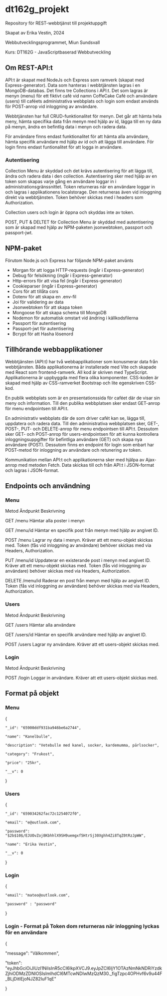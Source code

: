 # dt162g_projekt
Repository för REST-webbtjänst till projektuppgift

Skapat av Erika Vestin, 2024 


Webbutvecklingsprogrammet, Miun Sundsvall 


Kurs: DT162G - JavaScriptbaserad Webbutveckling 

## Om REST-API:t
API:t är skapat med NodeJs och Express som ramverk (skapat med Express-generator). Data som hanteras i webbtjänsten lagras i en MongoDB-databas. Det finns tre Collections i API:t. Det som lagras är menyn (menu) för ett fiktivt café vid namn CoffeCake Café och användare (users) till caféets administrativa webbplats och login som endast används för POST-anrop vid inloggning av användare.

Webbtjänsten har full CRUD-funktionalitet för menyn. Det går att hämta hela meny, hämta specifika data från menyn med hjälp av id, lägga till en ny data på menyn, ändra en befintlig data i menyn och radera data. 

För användare finns endast funktionalitet för att hämta alla användare, hämta specifik användare md hjälp av id och att lägga till användare. För login finns endast funtionalitet för att logga in användare.


### Autentisering 

Collection Menu är skyddad och det krävs autentisering för att lägga till, ändra och radera data i den collection. Autentisering sker med hjälp av en token som skapas varje gång en användare loggar in i administrationsgränssnittet. Token returneras när en användare loggar in och lagras i applikationens localstorage. Den returneras även vid inloggning direkt via webbtjänsten. Token behöver skickas med i headers som Authorization. 

Collection users och login är öppna och skyddas inte av token.

POST, PUT & DELTET för Collection Menu är skyddad med autentisering som är skapad med hjälp av NPM-paketen jsonwebtoken, passport och passport-jwt. 

## NPM-paket

Förutom Node.js och Express har följande NPM-paket använts
- Morgan för att logga HTTP-requests (ingår i Express-generator)
- Debug för felsökning (ingår i Express-generator)
- Http-errors för att visa fel (ingår i Express-generator)
- Cookieparser (ingår i Express-generator)
- Cors för att tillåta cors
- Dotenv för att skapa en .env-fil
- Joi för validering av data
- Jsonwebtoken för att skapa token
- Mongoose för att skapa schema till MongoDB
- Nodemon för automatisk omstart vid ändring i källkodsfilerna
- Passport för autentisering
- Passport-jwt för autentisering
- Bcrypt för att Hasha lösenord

## Tillhörande webbapplikationer
Webbtjänsten (API:t) har två webbapplikationer som konusmerar data från webbtjänsten. Båda applikationerna är installerade med Vite och skapade med React som frontend-ramverk. All kod är skriven med TypeScript. Applikationerna är uppbyggda med flera olika komponenter. CSS-koden är skapad med hjälp av CSS-ramverket Bootstrap och lite egenskriven CSS-kod.

En publik webbplats som är en presentationssida för caféet där de visar sin meny och information. Till den publika webbplatsen sker endast GET-anrop för menu endpointsen till API:t.

En administrativ webbplats där de som driver cafét kan se, lägga till, uppdatera och radera data. Till den administrativa webbplatsen sker, GET-, POST-, PUT- och DELETE-anrop för menu endpointsen till API:t. Dessutom sker GET- och POST-anrop för users-endpointsen för att kunna kontrollera inloggningsuppgifter för befintliga användare (GET) och skapa nya användare (POST). Dessutom finns en endpoint för login som enbart har POST-metod för inloggning av användare och retunering av token.

Kommunikation mellan API:t och applikationerna sker med hjälpa av Ajax-anrop med metoden Fetch. Data skickas till och från API:t i JSON-format och lagras i JSON-format.


## Endpoints och användning


### Menu


Metod           Ändpunkt                  Beskrivning


GET              /menu                    Hämtar alla poster i menyn


GET              /menu/id                 Hämtar en specifik post från menyn med hjälp av angivet ID. 


POST             /menu                    Lagrar ny data i menyn. Kräver att ett menu-objekt skickas med. Token (fås vid inloggning av användare) behöver skickas med via Headers, Authorization.


PUT              /menu/id                 Uppdaterar en existerande post i menyn med angivet ID. Kräver att ett menu-objekt skickas med.  Token (fås vid inloggning av användare) behöver skickas med via Headers, Authorization.


DELETE           /menu/id                 Raderar en post från menyn med hjälp av angivet ID. Token (fås vid inloggning av användare) behöver skickas med via Headers, Authorization.


### Users

Metod           Ändpunkt                  Beskrivning


GET              /users                   Hämtar alla användare


GET              /users/id                 Hämtar en specifik användare med hjälp av angivet ID. 


POST             /users                    Lagrar ny användare. Kräver att ett users-objekt skickas med. 


### Login

Metod           Ändpunkt                  Beskrivning

POST             /login                    Loggar in användare. Kräver att ett users-objekt skickas med. 


## Format på objekt 

### Menu

{

    "_id": "65900ddf931ba946be6a2744",
    
    "name": "Kanelbulle",
    
    "description": "Vetebulle med kanel, socker, kardemumma, pärlsocker",
    
    "category": "Frukost",
    
    "price": "25kr",
    
    "__v": 0
    
  }


  ### Users

  {
  
    "_id": "659034262fac72c1254072f0",
    
    "email": "e@outlook.com",
    
    "password": "$2b$10$/EJUOvZoj8KbhhlX9SH9uemgxf5HtrSj30Xghh4Zi8TqZ0tRzJpWW",
    
    "name": "Erika Vestin",
    
    "__v": 0
    
  }


### Login

{

    "email": "mateo@outlook.com",
    
    "password" : "password"
    
}



### Login - Format på Token dom returneras när inloggning lyckas för en användare


{

  "message": "Välkommen",
  
  "token":
  "eyJhbGciOiJIUzI1NiIsInR5cCI6IkpXVCJ9.eyJpZCI6IjY1OTAzNmNkNDRiYzdkZjhiODMzZDNlOSIsImlhdCI6MTcwNDIwMzQzM30._figTzpc4OPHvf6v9u44F_BLjDitIEjoNJZ82IuF1qE"
  
}
